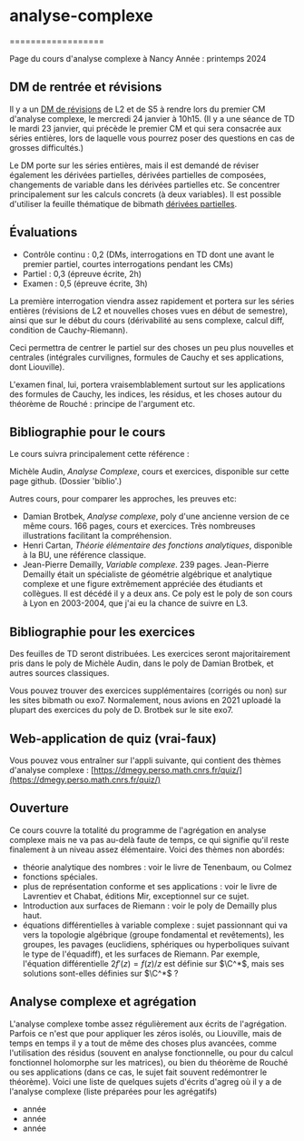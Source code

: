 # analyse-complexe
==================

Page du cours d'analyse complexe à Nancy
Année : printemps 2024


DM de rentrée et révisions
--------------------------

Il y a un [DM de révisions](DM1/DM1.pdf) de L2 et de S5 à rendre lors du premier CM d'analyse complexe, le mercredi 24 janvier à 10h15. (Il y a une séance de TD le mardi 23 janvier, qui précède le premier CM et qui sera consacrée aux séries entières, lors de laquelle vous pourrez poser des questions en cas de grosses difficultés.)

Le DM porte sur les séries entières, mais il est demandé de réviser également les dérivées partielles, dérivées partielles de composées, changements de variable dans les dérivées partielles etc. Se concentrer principalement sur les calculs concrets (à deux variables). Il est possible d'utiliser la feuille thématique de bibmath [dérivées partielles](https://www.bibmath.net/ressources/index.php?action=affiche&quoi=bde/analyse/calculdiff/deriveepartielle&type=fexo).

Évaluations
----------

- Contrôle continu : 0,2 (DMs, interrogations en TD dont une avant le premier partiel, courtes interrogations pendant les CMs)
- Partiel : 0,3 (épreuve écrite, 2h)
- Examen : 0,5 (épreuve écrite, 3h)


La première interrogation viendra assez rapidement et portera sur les séries entières (révisions de L2 et nouvelles choses vues en début de semestre), ainsi que sur le début du cours (dérivabilité au sens complexe, calcul diff, condition de Cauchy-Riemann).

Ceci permettra de centrer le partiel sur des choses un peu plus nouvelles et centrales (intégrales curvilignes, formules de Cauchy et ses applications, dont Liouville).

L'examen final, lui, portera vraisemblablement surtout sur les applications des formules de Cauchy, les indices, les résidus, et les choses autour du théorème de Rouché : principe de l'argument etc.



Bibliographie pour le cours
-------------

Le cours suivra principalement cette référence :

Michèle Audin, _Analyse Complexe_, cours et exercices, disponible sur cette page github. (Dossier 'biblio'.)

Autres cours, pour comparer les approches, les preuves etc:

- Damian Brotbek, _Analyse complexe_, poly d'une ancienne version de ce même cours. 166 pages, cours et exercices. Très nombreuses illustrations facilitant la compréhension.
- Henri Cartan, _Théorie élémentaire des fonctions analytiques_, disponible à la BU, une référence classique.
- Jean-Pierre Demailly, _Variable complexe_. 239 pages. Jean-Pierre Demailly était un spécialiste de géométrie algébrique et analytique complexe et une figure extrêmement appréciée des étudiants et collègues. Il est décédé il y a deux ans. Ce poly est le poly de son cours à Lyon en 2003-2004, que j'ai eu la chance de suivre en L3.

Bibliographie pour les exercices
---------

Des feuilles de TD seront distribuées. Les exercices seront majoritairement pris dans le poly de Michèle Audin, dans le poly de Damian Brotbek, et autres sources classiques.

Vous pouvez trouver des exercices supplémentaires (corrigés ou non) sur les sites bibmath ou exo7. Normalement, nous avions en 2021 uploadé la plupart des exercices du poly de D. Brotbek sur le site exo7.


Web-application de quiz (vrai-faux)
-----
Vous pouvez vous entraîner sur l'appli suivante, qui contient des thèmes d'analyse complexe : [https://dmegy.perso.math.cnrs.fr/quiz/](https://dmegy.perso.math.cnrs.fr/quiz/)


Ouverture
---------

Ce cours couvre la totalité du programme de l'agrégation en analyse complexe mais ne va pas au-delà faute de temps, ce qui signifie qu'il reste finalement à un niveau assez élémentaire. Voici des thèmes non abordés:

- théorie analytique des nombres : voir le livre de Tenenbaum, ou Colmez
- fonctions spéciales. 
- plus de représentation conforme et ses applications : voir le livre de Lavrentiev et Chabat, éditions Mir, exceptionnel sur ce sujet.
- Introduction aux surfaces de Riemann : voir le poly de Demailly plus haut.
- équations différentielles à variable complexe : sujet passionnant qui va vers la topologie algébrique (groupe fondamental et revêtements), les groupes, les pavages (euclidiens, sphériques ou hyperboliques suivant le type de l'équadiff), et les surfaces de Riemann. Par exemple, l'équation différentielle $2f'(z) =  f(z)/z$ est définie sur $\C^*$, mais ses solutions sont-elles définies sur $\C^*$ ?


Analyse complexe et agrégation
------------------------------

L'analyse complexe tombe assez régulièrement aux écrits de l'agrégation. Parfois ce n'est que pour appliquer les zéros isolés, ou Liouville, mais de temps en temps il y a tout de même des choses plus avancées, comme l'utilisation des résidus (souvent en analyse fonctionnelle, ou pour du calcul fonctionnel holomorphe sur les matrices), ou bien du théorème de Rouché ou ses applications (dans ce cas, le sujet fait souvent redémontrer le théorème). Voici une liste de quelques sujets d'écrits d'agreg où il y a de l'analyse complexe (liste préparées pour les agrégatifs)

- année
- année
- année